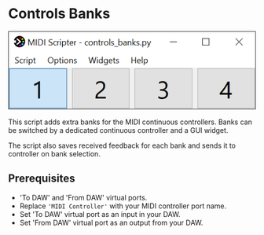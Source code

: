 # Controls Banks

![](/examples/controls_banks/screenshot.png)

This script adds extra banks for the MIDI continuous controllers. 
Banks can be switched by a dedicated continuous controller and a GUI widget. 

The script also saves received feedback for each bank and sends it to 
controller on bank selection.

## Prerequisites

- 'To DAW' and 'From DAW' virtual ports.
- Replace `'MIDI Controller'` with your MIDI controller port name.
- Set 'To DAW' virtual port as an input in your DAW.
- Set 'From DAW' virtual port as an output from your DAW.
